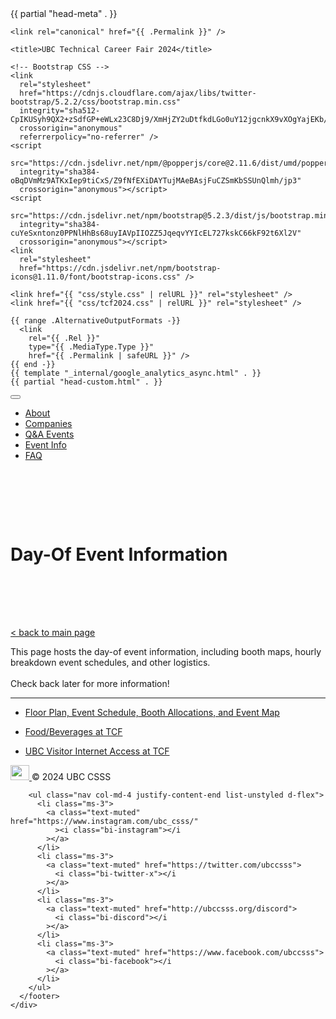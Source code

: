 <!DOCTYPE html>
<html lang="{{ .Lang }}">
  <head>
    {{ partial "head-meta" . }}


    <link rel="canonical" href="{{ .Permalink }}" />

    <title>UBC Technical Career Fair 2024</title>

    <!-- Bootstrap CSS -->
    <link
      rel="stylesheet"
      href="https://cdnjs.cloudflare.com/ajax/libs/twitter-bootstrap/5.2.2/css/bootstrap.min.css"
      integrity="sha512-CpIKUSyh9QX2+zSdfGP+eWLx23C8Dj9/XmHjZY2uDtfkdLGo0uY12jgcnkX9vXOgYajEKb/jiw67EYm+kBf+6g=="
      crossorigin="anonymous"
      referrerpolicy="no-referrer" />
    <script
      src="https://cdn.jsdelivr.net/npm/@popperjs/core@2.11.6/dist/umd/popper.min.js"
      integrity="sha384-oBqDVmMz9ATKxIep9tiCxS/Z9fNfEXiDAYTujMAeBAsjFuCZSmKbSSUnQlmh/jp3"
      crossorigin="anonymous"></script>
    <script
      src="https://cdn.jsdelivr.net/npm/bootstrap@5.2.3/dist/js/bootstrap.min.js"
      integrity="sha384-cuYeSxntonz0PPNlHhBs68uyIAVpIIOZZ5JqeqvYYIcEL727kskC66kF92t6Xl2V"
      crossorigin="anonymous"></script>
    <link
      rel="stylesheet"
      href="https://cdn.jsdelivr.net/npm/bootstrap-icons@1.11.0/font/bootstrap-icons.css" />

    <link href="{{ "css/style.css" | relURL }}" rel="stylesheet" />
    <link href="{{ "css/tcf2024.css" | relURL }}" rel="stylesheet" />

    {{ range .AlternativeOutputFormats -}}
      <link
        rel="{{ .Rel }}"
        type="{{ .MediaType.Type }}"
        href="{{ .Permalink | safeURL }}" />
    {{ end -}}
    {{ template "_internal/google_analytics_async.html" . }}
    {{ partial "head-custom.html" . }}
  </head>
  <body class="d-flex flex-column min-vh-100">
    <div class="dropdown nav-sticky">
      <button
        class="btn btn-light dropdown-toggle position-absolute m-3 small-shadow"
        type="button"
        data-bs-toggle="dropdown"
        aria-expanded="false">
        <i class="bi-list"></i>
      </button>
      <ul class="dropdown-menu">
        <li><a class="dropdown-item" href="/tcf#about">About</a></li>
        <li><a class="dropdown-item" href="/tcf/companies">Companies</a></li>
        <li><a class="dropdown-item" href="/tcf#events">Q&A Events</a></li>
        <li><a class="dropdown-item" href="/tcf#event-info">Event Info</a></li>
        <li><a class="dropdown-item" href="/tcf#faq">FAQ</a></li>
      </ul>
    </div>
    <div class="hero-header py-6 h-100">
      <div class="hero-header-content">
        <div class="mx-auto py-5">
          <h1 class="display-1 fw-bold mb-neg1">Day-Of Event Information</h1>
        </div>
      </div>
    </div>
    <div class="container">
      <a href="/tcf/">&lt; back to main page</a>
      <p class="mt-4">
        This page hosts the day-of event information, including booth maps,
        hourly breakdown event schedules, and other logistics.<br /><br />Check
        back later for more information!
      </p>
      <hr />
      <ul>
        <li>
          <p>
            <a href="/files/tcf/Venue-Info.pdf"
              >Floor Plan, Event Schedule, Booth Allocations, and Event Map</a
            >
          </p>
        </li>
        <li>
          <p><a href="/files/tcf/menu.pdf">Food/Beverages at TCF</a></p>
        </li>
        <li>
          <p>
            <a href="/files/tcf/wifi-tutorial.pdf"
              >UBC Visitor Internet Access at TCF</a
            >
          </p>
        </li>
      </ul>
    </div>
    <div class="container py-0 mt-auto">
      <footer
        class="d-flex flex-wrap justify-content-between align-items-center py-3 my-4">
        <div class="col-md-4 d-flex align-items-center">
          <a
            href="/"
            class="mb-3 me-2 mb-md-0 text-muted text-decoration-none lh-1">
            <img class="bi" width="30" height="24" src="/logo.svg" />
          </a>
          <span class="mb-3 mb-md-0 text-muted">© 2024 UBC CSSS</span>
        </div>

        <ul class="nav col-md-4 justify-content-end list-unstyled d-flex">
          <li class="ms-3">
            <a class="text-muted" href="https://www.instagram.com/ubc_csss/"
              ><i class="bi-instagram"></i
            ></a>
          </li>
          <li class="ms-3">
            <a class="text-muted" href="https://twitter.com/ubccsss">
              <i class="bi-twitter-x"></i
            ></a>
          </li>
          <li class="ms-3">
            <a class="text-muted" href="http://ubccsss.org/discord">
              <i class="bi-discord"></i
            ></a>
          </li>
          <li class="ms-3">
            <a class="text-muted" href="https://www.facebook.com/ubccsss">
              <i class="bi-facebook"></i
            ></a>
          </li>
        </ul>
      </footer>
    </div>
  </body>
  <style>
    .hero-header {
      background: url(/files/tcf6.jpg);
      background-position: center;
    }
    .hero-header-content {
      padding: 5rem 0;
    }
  </style>
</html>

